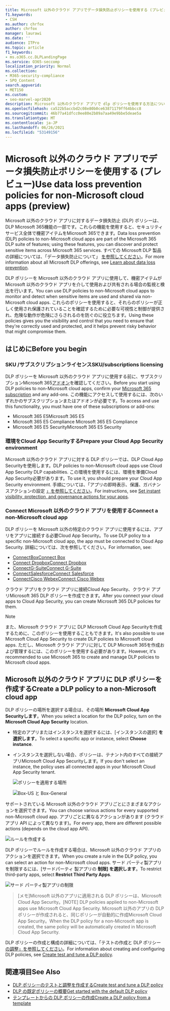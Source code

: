 ```yaml
---
title: Microsoft 以外のクラウド アプリでデータ損失防止ポリシーを使用する (プレビュー)
f1.keywords:
- CSH
ms.author: chrfox
author: chrfox
manager: laurawi
ms.date: ''
audience: ITPro
ms.topic: article
f1_keywords:
- ms.o365.cc.DLPLandingPage
ms.service: O365-seccomp
localization_priority: Normal
ms.collection:
- M365-security-compliance
- SPO_Content
search.appverid:
- MET150
ms.custom:
- seo-marvel-apr2020
description: Microsoft 以外のクラウド アプリで dlp ポリシーを使用する方法について説明します。
ms.openlocfilehash: ca522b5accbd2c08e80b0ce63871179ff64bbcc8
ms.sourcegitcommit: 46b77a41dfcc0ee80e2b89a7aa49e9bbe5deae5a
ms.translationtype: MT
ms.contentlocale: ja-JP
ms.lasthandoff: 06/26/2021
ms.locfileid: "53149156"
---
```

# <a name="use-data-loss-prevention-policies-for-non-microsoft-cloud-apps-preview"></a><span data-ttu-id="ea9e9-103">Microsoft 以外のクラウド アプリでデータ損失防止ポリシーを使用する (プレビュー)</span><span class="sxs-lookup"><span data-stu-id="ea9e9-103">Use data loss prevention policies for non-Microsoft cloud apps (preview)</span></span>

<span data-ttu-id="ea9e9-104">Microsoft 以外のクラウド アプリに対するデータ損失防止 (DLP) ポリシーは、DLP Microsoft 365機能の一部です。これらの機能を使用すると、セキュリティ サービス全体で機密アイテムをMicrosoft 365できます。</span><span class="sxs-lookup"><span data-stu-id="ea9e9-104">Data loss prevention (DLP) policies to non-Microsoft cloud apps are part of the Microsoft 365 DLP suite of features; using these features, you can discover and protect sensitive items across Microsoft 365 services.</span></span> <span data-ttu-id="ea9e9-105">すべての Microsoft DLP 製品の詳細については、「データ損失防止について」 [を参照してください](dlp-learn-about-dlp.md)。</span><span class="sxs-lookup"><span data-stu-id="ea9e9-105">For more information about all Microsoft DLP offerings, see [Learn about data loss prevention](dlp-learn-about-dlp.md).</span></span>

<span data-ttu-id="ea9e9-106">DLP ポリシーを Microsoft 以外のクラウド アプリに使用して、機密アイテムが Microsoft 以外のクラウド アプリを介して使用および共有される場合の監視と検出を行います。</span><span class="sxs-lookup"><span data-stu-id="ea9e9-106">You can use DLP policies to non-Microsoft cloud apps to monitor and detect when sensitive items are used and shared via non-Microsoft cloud apps.</span></span> <span data-ttu-id="ea9e9-107">これらのポリシーを使用すると、それらのポリシーが正しく使用され保護されていることを確認するために必要な可視性と制御が提供され、危険な動作が危険にさらされるのを防ぐのに役立ちます。</span><span class="sxs-lookup"><span data-stu-id="ea9e9-107">Using these policies gives you the visibility and control that you need to ensure that they're correctly used and protected, and it helps prevent risky behavior that might compromise them.</span></span>

## <a name="before-you-begin"></a><span data-ttu-id="ea9e9-108">はじめに</span><span class="sxs-lookup"><span data-stu-id="ea9e9-108">Before you begin</span></span>

### <a name="skusubscriptions-licensing"></a><span data-ttu-id="ea9e9-109">SKU /サブスクリプションライセンス</span><span class="sxs-lookup"><span data-stu-id="ea9e9-109">SKU/subscriptions licensing</span></span>

<span data-ttu-id="ea9e9-110">DLP ポリシーを Microsoft 以外のクラウド アプリに使用する前に、サブスクリプションMicrosoft 365[アドオン](https://www.microsoft.com/microsoft-365/compare-microsoft-365-enterprise-plans?rtc=1)を確認してください。</span><span class="sxs-lookup"><span data-stu-id="ea9e9-110">Before you start using DLP policies to non-Microsoft cloud apps, confirm your [Microsoft 365 subscription](https://www.microsoft.com/microsoft-365/compare-microsoft-365-enterprise-plans?rtc=1) and any add-ons.</span></span> <span data-ttu-id="ea9e9-111">この機能にアクセスして使用するには、次のいずれかのサブスクリプションまたはアドオンが必要です。</span><span class="sxs-lookup"><span data-stu-id="ea9e9-111">To access and use this functionality, you must have one of these subscriptions or add-ons:</span></span>

- <span data-ttu-id="ea9e9-112">Microsoft 365 E5</span><span class="sxs-lookup"><span data-stu-id="ea9e9-112">Microsoft 365 E5</span></span>
- <span data-ttu-id="ea9e9-113">Microsoft 365 E5 Compliance </span><span class="sxs-lookup"><span data-stu-id="ea9e9-113">Microsoft 365 E5 Compliance</span></span>
- <span data-ttu-id="ea9e9-114">Microsoft 365 E5 Security</span><span class="sxs-lookup"><span data-stu-id="ea9e9-114">Microsoft 365 E5 Security</span></span>

### <a name="prepare-your-cloud-app-security-environment"></a><span data-ttu-id="ea9e9-115">環境をCloud App Securityする</span><span class="sxs-lookup"><span data-stu-id="ea9e9-115">Prepare your Cloud App Security environment</span></span>

<span data-ttu-id="ea9e9-116">Microsoft 以外のクラウド アプリに対する DLP ポリシーでは、DLP Cloud App Securityを使用します。</span><span class="sxs-lookup"><span data-stu-id="ea9e9-116">DLP policies to non-Microsoft cloud apps use Cloud App Security DLP capabilities.</span></span> <span data-ttu-id="ea9e9-117">この環境を使用するには、環境を準備Cloud App Security必要があります。</span><span class="sxs-lookup"><span data-stu-id="ea9e9-117">To use it, you should prepare your Cloud App Security environment.</span></span> <span data-ttu-id="ea9e9-118">手順については、「アプリの即時表示、保護、ガバナンスアクションの設定 [」を参照してください](/cloud-app-security/getting-started-with-cloud-app-security#step-1-set-instant-visibility-protection-and-governance-actions-for-your-apps)。</span><span class="sxs-lookup"><span data-stu-id="ea9e9-118">For instructions, see [Set instant visibility, protection, and governance actions for your apps](/cloud-app-security/getting-started-with-cloud-app-security#step-1-set-instant-visibility-protection-and-governance-actions-for-your-apps).</span></span>

### <a name="connect-a-non-microsoft-cloud-app"></a><span data-ttu-id="ea9e9-119">Connect Microsoft 以外のクラウド アプリを使用する</span><span class="sxs-lookup"><span data-stu-id="ea9e9-119">Connect a non-Microsoft cloud app</span></span>

<span data-ttu-id="ea9e9-120">DLP ポリシーを Microsoft 以外の特定のクラウド アプリに使用するには、アプリをアプリに接続する必要Cloud App Security。</span><span class="sxs-lookup"><span data-stu-id="ea9e9-120">To use DLP policy to a specific non-Microsoft cloud app, the app must be connected to Cloud App Security.</span></span> <span data-ttu-id="ea9e9-121">詳細については、次を参照してください。</span><span class="sxs-lookup"><span data-stu-id="ea9e9-121">For information, see:</span></span>

- [<span data-ttu-id="ea9e9-122">ConnectBox</span><span class="sxs-lookup"><span data-stu-id="ea9e9-122">Connect Box</span></span>](/cloud-app-security/connect-box-to-microsoft-cloud-app-security)
- [<span data-ttu-id="ea9e9-123">Connect Dropbox</span><span class="sxs-lookup"><span data-stu-id="ea9e9-123">Connect Dropbox</span></span>](/cloud-app-security/connect-dropbox-to-microsoft-cloud-app-security)
- [<span data-ttu-id="ea9e9-124">ConnectG-Suite</span><span class="sxs-lookup"><span data-stu-id="ea9e9-124">Connect G-Suite</span></span>](/cloud-app-security/connect-google-apps-to-microsoft-cloud-app-security)
- [<span data-ttu-id="ea9e9-125">ConnectSalesforce</span><span class="sxs-lookup"><span data-stu-id="ea9e9-125">Connect Salesforce</span></span>](/cloud-app-security/connect-salesforce-to-microsoft-cloud-app-security)
- [<span data-ttu-id="ea9e9-126">ConnectCisco Webex</span><span class="sxs-lookup"><span data-stu-id="ea9e9-126">Connect Cisco Webex</span></span>](/cloud-app-security/connect-webex-to-microsoft-cloud-app-security)

<span data-ttu-id="ea9e9-127">クラウド アプリをクラウド アプリに接続Cloud App Security、クラウド アプリMicrosoft 365 DLP ポリシーを作成できます。</span><span class="sxs-lookup"><span data-stu-id="ea9e9-127">After you connect your cloud apps to Cloud App Security, you can create Microsoft 365 DLP policies for them.</span></span>

>[!NOTE]
><span data-ttu-id="ea9e9-128">また、Microsoft クラウド アプリに DLP Microsoft Cloud App Securityを作成するために、このポリシーを使用することもできます。</span><span class="sxs-lookup"><span data-stu-id="ea9e9-128">It's also possible to use Microsoft Cloud App Security to create DLP policies to Microsoft cloud apps.</span></span> <span data-ttu-id="ea9e9-129">ただし、Microsoft クラウド アプリに対して DLP Microsoft 365を作成および管理するには、このポリシーを使用する必要があります。</span><span class="sxs-lookup"><span data-stu-id="ea9e9-129">However, it's recommended to use Microsoft 365 to create and manage DLP policies to Microsoft cloud apps.</span></span>

## <a name="create-a-dlp-policy-to-a-non-microsoft-cloud-app"></a><span data-ttu-id="ea9e9-130">Microsoft 以外のクラウド アプリに DLP ポリシーを作成する</span><span class="sxs-lookup"><span data-stu-id="ea9e9-130">Create a DLP policy to a non-Microsoft cloud app</span></span>

<span data-ttu-id="ea9e9-131">DLP ポリシーの場所を選択する場合は、その場所 **Microsoft Cloud App Securityします**。</span><span class="sxs-lookup"><span data-stu-id="ea9e9-131">When you select a location for the DLP policy, turn on the **Microsoft Cloud App Security** location.</span></span>

- <span data-ttu-id="ea9e9-132">特定のアプリまたはインスタンスを選択するには、[インスタンスの選択] **を選択します**。</span><span class="sxs-lookup"><span data-stu-id="ea9e9-132">To select a specific app or instance, select **Choose instance**.</span></span>
- <span data-ttu-id="ea9e9-133">インスタンスを選択しない場合、ポリシーは、テナント内のすべての接続アプリMicrosoft Cloud App Securityします。</span><span class="sxs-lookup"><span data-stu-id="ea9e9-133">If you don't select an instance, the policy uses all connected apps in your Microsoft Cloud App Security tenant.</span></span>

   ![ポリシーを適用する場所](../media/1-dlp-non-microsoft-cloud-app-choose-instance.png)

   ![Box-US と Box-General](../media/2-dlp-non-microsoft-cloud-app-box.png)

<span data-ttu-id="ea9e9-136">サポートされている Microsoft 以外のクラウド アプリごとにさまざまなアクションを選択できます。</span><span class="sxs-lookup"><span data-stu-id="ea9e9-136">You can choose various actions for every supported non-Microsoft cloud app.</span></span> <span data-ttu-id="ea9e9-137">アプリごとに異なるアクションがあります (クラウド アプリ API によって異なります)。</span><span class="sxs-lookup"><span data-stu-id="ea9e9-137">For every app, there are different possible actions (depends on the cloud app API).</span></span>

![ルールを作成する](../media/3-dlp-non-microsoft-cloud-app-create-rule.png)

<span data-ttu-id="ea9e9-139">DLP ポリシーでルールを作成する場合は、Microsoft 以外のクラウド アプリのアクションを選択できます。</span><span class="sxs-lookup"><span data-stu-id="ea9e9-139">When you create a rule in the DLP policy, you can select an action for non-Microsoft cloud apps.</span></span> <span data-ttu-id="ea9e9-140">サード パーティ製アプリを制限するには、[サードパーティ 製アプリの **制限] を選択します**。</span><span class="sxs-lookup"><span data-stu-id="ea9e9-140">To restrict third-party apps, select **Restrict Third Party Apps**.</span></span>

![サード パーティ製アプリの制限](../media/4-dlp-non-microsoft-cloud-app-restrict-third-party-apps.png)

><span data-ttu-id="ea9e9-142">[メモ]Microsoft 以外のアプリに適用される DLP ポリシーは、Microsoft Cloud App Security。</span><span class="sxs-lookup"><span data-stu-id="ea9e9-142">[NOTE] DLP policies applied to non-Microsoft apps use Microsoft Cloud App Security.</span></span> <span data-ttu-id="ea9e9-143">Microsoft 以外のアプリの DLP ポリシーが作成されると、同じポリシーが自動的に作成Microsoft Cloud App Security。</span><span class="sxs-lookup"><span data-stu-id="ea9e9-143">When the DLP policy for a non-Microsoft app is created, the same policy will be automatically created in Microsoft Cloud App Security.</span></span>

<span data-ttu-id="ea9e9-144">DLP ポリシーの作成と構成の詳細については、「テストの作成と DLP ポリシー [の調整」を参照してください](./create-test-tune-dlp-policy.md?view=o365-worldwide)。</span><span class="sxs-lookup"><span data-stu-id="ea9e9-144">For information about creating and configuring DLP policies, see [Create test and tune a DLP policy](./create-test-tune-dlp-policy.md?view=o365-worldwide).</span></span>

## <a name="see-also"></a><span data-ttu-id="ea9e9-145">関連項目</span><span class="sxs-lookup"><span data-stu-id="ea9e9-145">See Also</span></span>

- [<span data-ttu-id="ea9e9-146">DLP ポリシーのテストと調整を作成する</span><span class="sxs-lookup"><span data-stu-id="ea9e9-146">Create test and tune a DLP policy</span></span>](./create-test-tune-dlp-policy.md?view=o365-worldwide)
- [<span data-ttu-id="ea9e9-147">DLP の既定ポリシーの概要</span><span class="sxs-lookup"><span data-stu-id="ea9e9-147">Get started with the default DLP policy</span></span>](./get-started-with-the-default-dlp-policy.md?view=o365-worldwide)
- [<span data-ttu-id="ea9e9-148">テンプレートからの DLP ポリシーの作成</span><span class="sxs-lookup"><span data-stu-id="ea9e9-148">Create a DLP policy from a template</span></span>](./create-a-dlp-policy-from-a-template.md?view=o365-worldwide)
